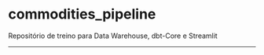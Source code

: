 # commodities_pipeline
Repositório de treino para Data Warehouse, dbt-Core e Streamlit


------------------------------------------------------------------